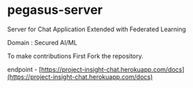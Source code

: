 # pegasus-server

Server for Chat Application Extended with Federated Learning 

Domain : Secured AI/ML


To make contributions 
First Fork the repository.

endpoint - [https://project-insight-chat.herokuapp.com/docs](https://project-insight-chat.herokuapp.com/docs)
